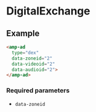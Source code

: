 # DigitalExchange

## Example

```html
<amp-ad
  type="dex"
  data-zoneid="2"
  data-videoid="2"
  data-audioid="2">
</amp-ad>
```

### Required parameters

-   `data-zoneid`
